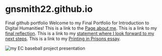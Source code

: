 # gnsmith22.github.io
Final github portfolio
Welcome to my Final Portfolio for Introduction to Digital Humanities!
This is a link to the [Page about me](aboutpage.html).
This is a link to my [final reflection](reflection.html).
This is a link to my [statement where I look forward to my next steps](lookingforward.html).
This is a link to my [Printing in Prisons essay](https://printinginprisons.org/blog/smithg/).

![my EC baseball project presentation](baseballpresentation.png)
